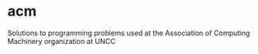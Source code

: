 # acm
Solutions to programming problems used at the Association of Computing Machinery organization at UNCC
